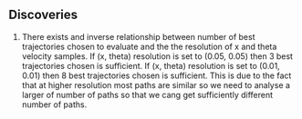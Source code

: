 Discoveries
---
1. There exists and inverse relationship between number of best trajectories chosen to evaluate and the the resolution of x and theta velocity samples.
If (x, theta) resolution is set to (0.05, 0.05) then 3 best trajectories chosen is sufficient.
If (x, theta) resolution is set to (0.01, 0.01) then 8 best trajectories chosen is sufficient.
This is due to the fact that at higher resolution most paths are similar so we need to analyse a larger of number of paths so that we cang get sufficiently different number of paths.